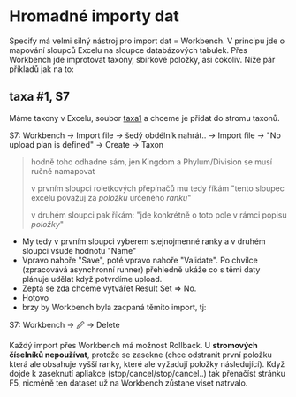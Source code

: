 # Hromadné importy dat
Specify má velmi silný nástroj pro import dat = Workbench. V principu jde o mapování sloupců Excelu na sloupce databázových tabulek. Přes Workbench jde improtovat taxony, sbírkové položky, asi cokoliv. Níže pár příkladů jak na to:

## taxa #1, S7
Máme taxony v Excelu, soubor [taxa1](data/taxa1.xlsx) a chceme je přidat do stromu taxonů. 

S7: Workbench -> Import file -> šedý obdélník nahrát.. -> Import file -> "No upload plan is defined" -> Create -> Taxon
> hodně toho odhadne sám, jen Kingdom a Phylum/Division se musí ručně namapovat 
> 
> v prvním sloupci roletkových přepínačů mu tedy říkám "tento sloupec excelu považuj za *položku* určeného *ranku*"
>
> v druhém sloupci pak říkám: "jde konkrétně o toto pole v rámci popisu *položky*"

* My tedy v prvním sloupci vyberem stejnojmenné ranky a v druhém sloupci všude hodnotu "Name"
* Vpravo nahoře "Save", poté vpravo nahoře "Validate". Po chvilce (zpracovává asynchronní runner) přehledně ukáže co s těmi daty plánuje udělat když potvrdíme upload.
* Zeptá se zda chceme vytvářet Result Set => No.
* Hotovo
* brzy by Workbench byla zacpaná těmito import, tj:

S7: Workbench -> 🖉 -> Delete

Každý import přes Workbench má možnost Rollback. U **stromových číselníků nepoužívat**, protože se zasekne (chce odstranit první položku která ale obsahuje vyšší ranky, které ale vyžadují položky následující). Když dojde k zaseknutí apliakce (stop/cancel/stop/cancel..) tak přenačíst stránku F5, nicméně ten dataset už na Workbench zůstane viset natrvalo.

